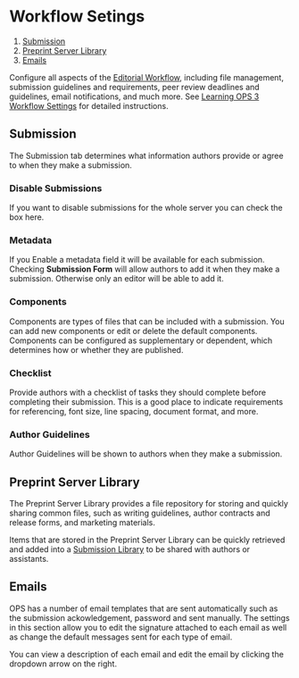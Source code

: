 # Workflow Setings

1. [Submission](workflow-settings#submission)
1. [Preprint Server Library](workflow-settings#library)
1. [Emails](workflow-settings#emails)

Configure all aspects of the [Editorial Workflow](../editorial-workflow), including file management, submission guidelines and requirements, peer review deadlines and guidelines, email notifications, and much more. See [Learning OPS 3 Workflow Settings](https://docs.pkp.sfu.ca/learning-ops/en/setup#workflow-settings) for detailed instructions.

## <a name="submission"></a>Submission
The Submission tab determines what information authors provide or agree to when they make a submission.

### Disable Submissions
If you want to disable submissions for the whole server you can check the box here. 

### Metadata
If you Enable a metadata field it will be available for each submission. Checking **Submission Form** will allow authors to add it when they make a submission. Otherwise only an editor will be able to add it.

### Components
Components are types of files that can be included with a submission.  You can add new components or edit or delete the default components. Components can be configured as supplementary or dependent, which determines how or whether they are published.

### Checklist
Provide authors with a checklist of tasks they should complete before completing their submission. This is a good place to indicate requirements for referencing, font size, line spacing, document format, and more.

### Author Guidelines
Author Guidelines will be shown to authors when they make a submission.

## <a name="library"></a>Preprint Server Library
The Preprint Server Library provides a file repository for storing and quickly sharing common files, such as writing guidelines, author contracts and release forms, and marketing materials.

Items that are stored in the Preprint Server Library can be quickly retrieved and added into a [Submission Library](../editorial-workflow#submission-library) to be shared with authors or assistants.

## <a name="emails"></a>Emails
OPS has a number of email templates that are sent automatically such as the submission ackowledgement, password and sent manually. The settings in this section allow you to edit the signature attached to each email as well as change the default messages sent for each type of email.

You can view a description of each email and edit the email by clicking the dropdown arrow on the right.
